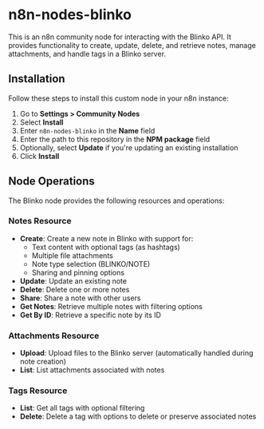 # n8n-nodes-blinko

This is an n8n community node for interacting with the Blinko API. It provides functionality to create, update, delete, and retrieve notes, manage attachments, and handle tags in a Blinko server.

## Installation

Follow these steps to install this custom node in your n8n instance:

1. Go to **Settings > Community Nodes**
2. Select **Install**
3. Enter `n8n-nodes-blinko` in the **Name** field
4. Enter the path to this repository in the **NPM package** field
5. Optionally, select **Update** if you're updating an existing installation
6. Click **Install**


## Node Operations

The Blinko node provides the following resources and operations:

### Notes Resource

- **Create**: Create a new note in Blinko with support for:
  - Text content with optional tags (as hashtags)
  - Multiple file attachments
  - Note type selection (BLINKO/NOTE)
  - Sharing and pinning options
- **Update**: Update an existing note
- **Delete**: Delete one or more notes
- **Share**: Share a note with other users
- **Get Notes**: Retrieve multiple notes with filtering options
- **Get By ID**: Retrieve a specific note by its ID

### Attachments Resource

- **Upload**: Upload files to the Blinko server (automatically handled during note creation)
- **List**: List attachments associated with notes

### Tags Resource

- **List**: Get all tags with optional filtering
- **Delete**: Delete a tag with options to delete or preserve associated notes
